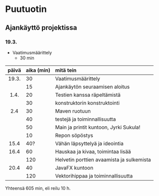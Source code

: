 # Puutuotin

## Ajankäyttö projektissa

### 19.3.

* Vaatimusmäärittely
	* 30 min

| päivä | aika (min) | mitä tein |
| :----:|:-----------| :---------|
| 19.3. | 30         |Vaatimusmäärittely|
|       | 15         |Ajankäytön seuraamisen aloitus|
| 1.4.  | 20         | Testien kanssa räpeltämistä| 
|       | 30  	     | konstruktorin konstruktointi|
| 2.4   | 30         | Maven ruotuun|
|       | 40         | testejä ja toiminnallisuutta|
|	| 50	     | Main ja printit kuntoon, Jyrki Sukula!|
|	| 10	     | Repon söpöstys|
| 15.4  | 40?	     | Vähän läpsyttelyä ja ideointia|
| 16.4  | 60         | Hauskaa ja kivaa, toimintaa lisää|
|       | 120 	     | Helvetin porttien avaamista ja sulkemista|
| 20.4  | 40	     | JavaFX kuntoon |
|	| 120	     | Vektorihippaa ja toiminnallisuutta |

Yhteensä 605 min, eli reilu 10 h.
